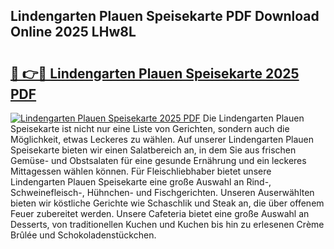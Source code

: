 ## Lindengarten Plauen Speisekarte PDF Download Online 2025 LHw8L

# <h2><a href="http://gcc2lan.nevu.top/?p=Lindengarten+Plauen+Speisekarte">🔗 👉🔴 Lindengarten Plauen Speisekarte 2025 PDF</a></h2>

[![Lindengarten Plauen Speisekarte 2025 PDF](https://i.imgur.com/dBaPXMq.png)](http://gcc2lan.nevu.top/?p=Lindengarten+Plauen+Speisekarte)
Die Lindengarten Plauen Speisekarte ist nicht nur eine Liste von Gerichten, sondern auch die Möglichkeit, etwas Leckeres zu wählen. Auf unserer Lindengarten Plauen Speisekarte bieten wir einen Salatbereich an, in dem Sie aus frischen Gemüse- und Obstsalaten für eine gesunde Ernährung und ein leckeres Mittagessen wählen können. Für Fleischliebhaber bietet unsere Lindengarten Plauen Speisekarte eine große Auswahl an Rind-, Schweinefleisch-, Hühnchen- und Fischgerichten. Unseren Auserwählten bieten wir köstliche Gerichte wie Schaschlik und Steak an, die über offenem Feuer zubereitet werden. Unsere Cafeteria bietet eine große Auswahl an Desserts, von traditionellen Kuchen und Kuchen bis hin zu erlesenen Crème Brûlée und Schokoladenstückchen.
